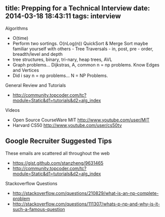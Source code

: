 title: Prepping for a Technical Interview
date: 2014-03-18 18:43:11
tags: interview
---


Algorithms
- O(time)
- Perform two sortings. O(nLog(n)) QuickSort & Merge Sort maybe familiar yourself with others - Tree Traversals - in, post, pre - order, breadth/level and depth
- tree structures, binary, tri-nary, heap trees, AVL
- Graph problems... Dijkstras, A, common n = np problems. Know Edges and Vertices
- Did i say n = np problems... N = NP Problems.

General Review and Tutorials
- http://community.topcoder.com/tc?module=Static&d1=tutorials&d2=alg_index

Videos
- Open Source CourseWare MIT http://www.youtube.com/user/MIT
- Harvard CS50 http://www.youtube.com/user/cs50tv


Google Recruiter Suggested Tips
---
These emails are scattered all throughout the web
- https://gist.github.com/stanzheng/9631465
- http://community.topcoder.com/tc?module=Static&d1=tutorials&d2=alg_index


Stackoverflow Questions
- http://stackoverflow.com/questions/210829/what-is-an-np-complete-problem
- http://stackoverflow.com/questions/111307/whats-p-np-and-why-is-it-such-a-famous-question
